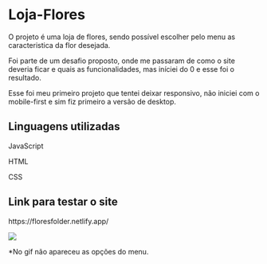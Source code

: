 # Loja-Flores
<p>O projeto é uma loja de flores, sendo possível escolher pelo menu as caracteristica da flor desejada.</p>
<p>Foi parte de um desafio proposto, onde me passaram de como o site deveria ficar e quais as funcionalidades, mas iníciei do 0 e esse foi o resultado.</p>
<p>Esse foi meu primeiro projeto que tentei deixar responsivo, não iniciei com o mobile-first e sim fiz primeiro a versão de desktop.</p>
<h2>Linguagens utilizadas</h2>
<p>JavaScript</p>
<p>HTML</p>
<p>CSS</p>

<h2>Link para testar o site</h2>
<p>https://floresfolder.netlify.app/</p>

![](flores.gif)

<p>*No gif não apareceu as opções do menu.</p>
